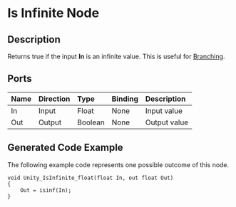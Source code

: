 # Is Infinite Node

## Description

Returns true if the input **In** is an infinite value. This is useful for [Branching](Branch-Node.md).

## Ports

| Name        | Direction           | Type  | Binding | Description |
|:------------ |:-------------|:-----|:---|:---|
| In      | Input | Float    | None | Input value |
| Out | Output      |    Boolean | None | Output value |

## Generated Code Example

The following example code represents one possible outcome of this node.

```
void Unity_IsInfinite_float(float In, out float Out)
{
    Out = isinf(In);
}
```